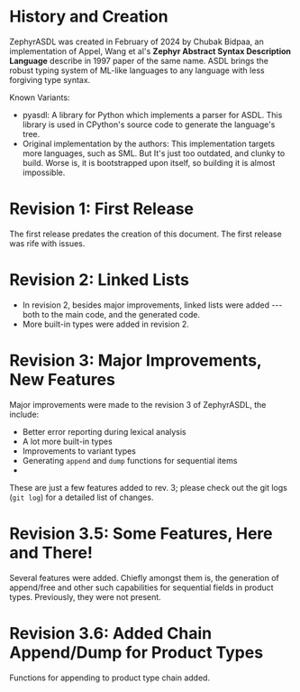 # History and Creation

ZephyrASDL was created in February of 2024 by Chubak Bidpaa, an implementation of Appel, Wang et al's **Zephyr Abstract Syntax Description Language** describe in 1997 paper of the same name. ASDL brings the robust typing system of ML-like languages to any language with less forgiving type syntax.

Known Variants:
* pyasdl: A library for Python which implements a parser for ASDL. This library is used in CPython's source code to generate the language's tree.
* Original implementation by the authors: This implementation targets more languages, such as SML. But It's just too outdated, and clunky to build. Worse is, it is bootstrapped upon itself, so building it is almost impossible.


# Revision 1: First Release

The first release predates the creation of this document. The first release was rife with issues.


# Revision 2: Linked Lists

* In revision 2, besides major improvements, linked lists were added --- both to the main code, and the generated code.
* More built-in types were added in revision 2.


# Revision 3: Major Improvements, New Features

Major improvements were made to the revision 3 of ZephyrASDL, the include:

* Better error reporting during lexical analysis
* A lot more built-in types
* Improvements to variant types
* Generating `append` and `dump` functions for sequential items
* 


These are just a few features added to rev. 3; please check out the git logs (`git log`) for a detailed list of changes.

# Revision 3.5: Some Features, Here and There!

Several features were added. Chiefly amongst them is, the generation of append/free and other such capabilities for sequential fields in product types. Previously, they were not present.


# Revision 3.6: Added Chain Append/Dump for Product Types


Functions for appending to product type chain added.
